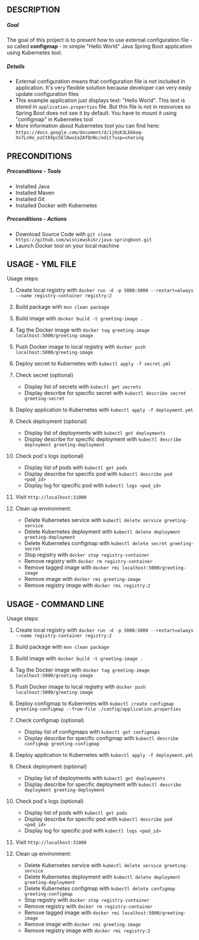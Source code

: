 DESCRIPTION
-----------

##### Goal
The goal of this project is to present how to use external configuration file - so called **configmap** - in simple "Hello World" Java Spring Boot application using Kubernetes tool.


##### Details
* External configuration means that configuration file is not included in application. It's very flexible solution because developer can very easly update configuration files
* This example application just displays text: "Hello World". This text is stored in `application.properties` file. But this file is not in resources so Spring Boot does not see it by default. You have to mount it using "configmap" in Kubernetes tool 
* More information about Kubernetes tool you can find here: `https://docs.google.com/document/d/1jOsK3Lkbkoq-Xx7Ln9o_ozCt6XpcSElOwu1o2AfQnNc/edit?usp=sharing`


PRECONDITIONS
-------------

##### Preconditions - Tools
* Installed Java
* Installed Maven
* Installed Git
* Installed Docker with Kubernetes

##### Preconditions - Actions
* Download Source Code with `git clone https://github.com/wisniewskikr/java-springboot.git`
* Launch Docker tool on your local machine


USAGE - YML FILE
----------------

Usage steps:

1. Create local registry with `docker run -d -p 5000:5000 --restart=always --name registry-container registry:2`
2. Build package with `mvn clean package`
3. Build image with `docker build -t greeting-image .`
4. Tag the Docker image with `docker tag greeting-image localhost:5000/greeting-image`
5. Push Docker image to local registry with `docker push localhost:5000/greeting-image`
6. Deploy secret to Kubernetes with `kubectl apply -f secret.yml`
7. Check secret (optional)

    * Display list of secrets with `kubectl get secrets`
    * Display describe for specific secret with `kubectl describe secret greeting-secret`
8. Deploy application to Kubernetes with `kubectl apply -f deployment.yml`
9. Check deployment (optional)

    * Display list of deployments with `kubectl get deployments`
    * Display describe for specific deployment with `kubectl describe deployment greeting-deployment`
10. Check pod`s logs (optional)

    * Display list of pods with `kubectl get pods`
    * Display describe for specific pod with `kubectl describe pod <pod_id>`
    * Display log for specific pod with `kubectl logs <pod_id>`
11. Visit `http://localhost:31000`
12. Clean up environment:

    * Delete Kubernetes service with `kubectl delete service greeting-service`
    * Delete Kubernetes deployment with `kubectl delete deployment greeting-deployment`
    * Delete Kubernetes configmap with `kubectl delete secret greeting-secret`
    * Stop registry with `docker stop registry-container`
    * Remove registry with `docker rm registry-container`
    * Remove tagged image with `docker rmi localhost:5000/greeting-image`
    * Remove image with `docker rmi greeting-image`
    * Remove registry image with `docker rmi registry:2`
    

USAGE - COMMAND LINE
--------------------

Usage steps:

1. Create local registry with `docker run -d -p 5000:5000 --restart=always --name registry-container registry:2`
2. Build package with `mvn clean package`
3. Build image with `docker build -t greeting-image .`
4. Tag the Docker image with `docker tag greeting-image localhost:5000/greeting-image`
5. Push Docker image to local registry with `docker push localhost:5000/greeting-image`
6. Deploy configmap to Kubernetes with `kubectl create configmap greeting-configmap --from-file ./config/application.properties`
7. Check configmap (optional)

    * Display list of configmaps with `kubectl get configmaps`
    * Display describe for specific configmap with `kubectl describe configmap greeting-configmap`
8. Deploy application to Kubernetes with `kubectl apply -f deployment.yml`
9. Check deployment (optional)

    * Display list of deployments with `kubectl get deployments`
    * Display describe for specific deployment with `kubectl describe deployment greeting-deployment`
10. Check pod`s logs (optional)

    * Display list of pods with `kubectl get pods`
    * Display describe for specific pod with `kubectl describe pod <pod_id>`
    * Display log for specific pod with `kubectl logs <pod_id>`
11. Visit `http://localhost:31000`
12. Clean up environment:

    * Delete Kubernetes service with `kubectl delete service greeting-service`
    * Delete Kubernetes deployment with `kubectl delete deployment greeting-deployment`
    * Delete Kubernetes configmap with `kubectl delete configmap greeting-configmap`
    * Stop registry with `docker stop registry-container`
    * Remove registry with `docker rm registry-container`
    * Remove tagged image with `docker rmi localhost:5000/greeting-image`
    * Remove image with `docker rmi greeting-image`
    * Remove registry image with `docker rmi registry:2`